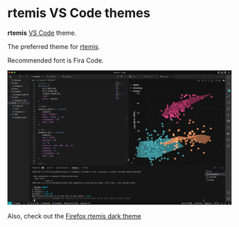 # rtemis VS Code themes

__rtemis__ [VS Code](https://code.visualstudio.com/) theme.

The preferred theme for [rtemis](https://github.com/egenn/rtemis).

Recommended font is Fira Code.

![rtemis-dark screenshot](https://github.com/egenn/rtemis-dark/raw/master/images/rtemis-dark.jpeg)

Also, check out the [Firefox rtemis dark theme](https://addons.mozilla.org/en-US/firefox/addon/rtemis-dark/)
